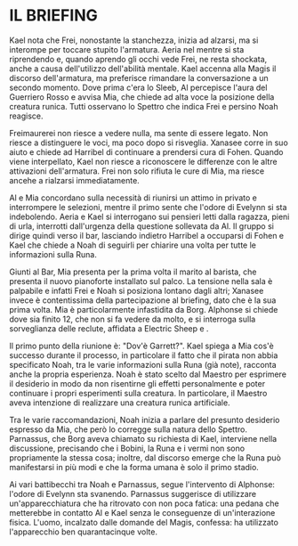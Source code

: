 # IL BRIEFING

Kael nota che Frei, nonostante la stanchezza, inizia ad alzarsi, ma si interompe per toccare stupito l'armatura. Aeria nel mentre si sta riprendendo e, quando aprendo gli occhi vede Frei, ne resta shockata, anche a causa dell'utilizzo dell'abilità mentale. Kael accenna alla Magis il discorso dell'armatura, ma preferisce rimandare la conversazione a un secondo momento. Dove prima c'era lo Sleeb, Al percepisce l'aura del Guerriero Rosso e avvisa Mia, che chiede ad alta voce la posizione della creatura runica. Tutti osservano lo Spettro che indica Frei e persino Noah reagisce.

Freimaurerei non riesce a vedere nulla, ma sente di essere legato. Non riesce a distinguere le voci, ma poco dopo si risveglia. Xanasee corre in suo aiuto e chiede ad Harribel di continuare a prendersi cura di Fohen. Quando viene interpellato, Kael non riesce a riconoscere le differenze con le altre attivazioni dell'armatura. Frei non solo rifiuta le cure di Mia, ma riesce ancehe a rialzarsi immediatamente.

Al e Mia concordano sulla necessità di riunirsi un attimo in privato e interrompere le selezioni, mentre il primo sente che l'odore di Evelynn si sta indebolendo. Aeria e Kael si interrogano sui pensieri letti dalla ragazza, pieni di urla, interrotti dall'urgenza della questione sollevata da Al. Il gruppo si dirige quindi verso il bar, lasciando indietro Harribel a occuparsi di Fohen e Kael che chiede a Noah di seguirli per chiarire una volta per tutte le informazioni sulla Runa.

Giunti al Bar, Mia presenta per la prima volta il marito al barista, che presenta il nuovo pianoforte installato sul palco. La tensione nella sala è palpabile e infatti Frei e Noah si posiziona lontano dagli altri; Xanasee invece è contentissima della partecipazione al briefing, dato che è la sua prima volta. Mia è particolarmente infastidita da Borg.
Alphonse si chiede dove sia finito 12, che non si fa vedere da molto, e si interroga sulla sorveglianza delle reclute, affidata a Electric Sheep e .

Il primo punto della riunione è: "Dov'è Garrett?". Kael spiega a Mia cos'è successo durante il processo, in particolare il fatto che il pirata non abbia specificato 
Noah, tra le varie informazioni sulla Runa (già note), racconta anche la propria esperienza. Noah è stato scelto dal Maestro per esprimere il desiderio in modo da non risentirne gli effetti personalmente e poter continuare i propri esperimenti sulla creatura. In particolare, il Maestro aveva intenzione di realizzare una creatura runica artificiale.

Tra le varie raccomandazioni, Noah inizia a parlare del presunto desiderio espresso da Mia, che però lo corregge sulla natura dello Spettro. Parnassus, che Borg aveva chiamato su richiesta di Kael, interviene nella discussione, precisando che i Bobini, la Runa e i vermi non sono propriamente la stessa cosa; inoltre, dal discorso emerge che la Runa può manifestarsi in più modi e che la forma umana è solo il primo stadio.

Ai vari battibecchi tra Noah e Parnassus, segue l'intervento di Alphonse: l'odore di Evelynn sta svanendo. Parnassus suggerisce di utilizzare un'apparecchiatura che ha ritrovato con non poca fatica: una pedana che metterebbe in contatto Al e Kael senza le conseguenze di un'interazione fisica. L'uomo, incalzato dalle domande del Magis, confessa: ha utilizzato l'apparecchio ben quarantacinque volte.
